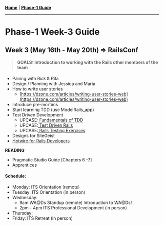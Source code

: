 **[Home](../README.md)** | **[Phase-1 Guide](../README.md)**
___
# Phase-1 Week-3 Guide
## Week 3 (May 16th - May 20th) => **RailsConf**

> #### GOALS: Introduction to working with the Rails other members of the team
* Pairing with Rick & Rita
* Design / Planning with Jessica and Maria
* How to write user stories
  * [https://dzone.com/articles/writing-user-stories-web](https://dzone.com/articles/writing-user-stories-web)
* Introduce pre-mortims
* Start learning TDD (use ModelRails_app)
* Test Driven Development
    * UPCASE:[ Fundamentals of TDD](https://thoughtbot.com/upcase/fundamentals-of-tdd)
    * UPCASE:[ Test Driven Rails](https://thoughtbot.com/upcase/test-driven-rails)
    * UPCASE:[ Rails Testing Exercises](https://thoughtbot.com/upcase/rails-testing-exercises)
* Designs for SiteGeist
* [Hotwire for Rails Developers](https://pragmaticstudio.com/hotwire-rails)

**READING**
* Pragmatic Studio Guide [Chapters 6 -7]
* Apprentices


#### Schedule: 
- Monday: ITS Orientation (remote)
- Tuesday: ITS Orientation (in person)
- Wednesday: 
  - 9am WA@Ds Standup (remote) Introduction to WA@Ds!
  - 2pm - 4pm ITS Professional Development (in person)
- Thursday: 
- Friday: ITS Retreat (in person)

